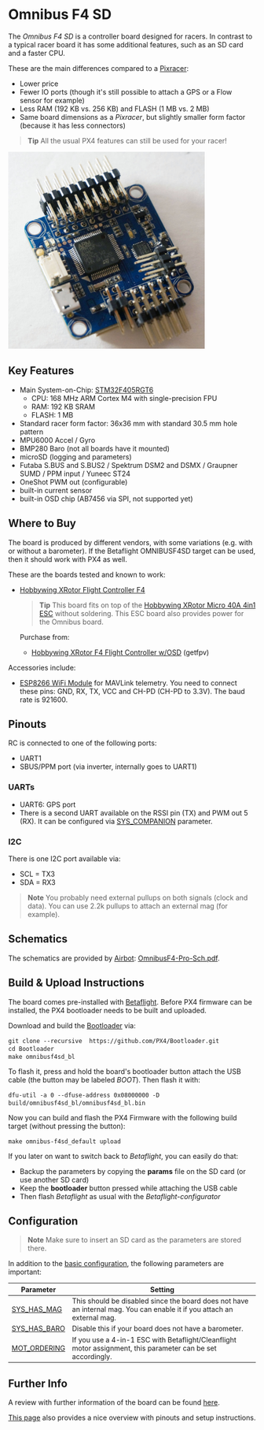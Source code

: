 # Omnibus F4 SD

The *Omnibus F4 SD* is a controller board designed for racers. 
In contrast to a typical racer board it has some additional features, such as an SD card and a faster CPU.

These are the main differences compared to a [Pixracer](../flight_controller/pixracer.md):
- Lower price
- Fewer IO ports (though it's still possible to attach a GPS or a Flow sensor for example)
- Less RAM (192 KB vs. 256 KB) and FLASH (1 MB vs. 2 MB)
- Same board dimensions as a *Pixracer*, but slightly smaller form factor (because it has less connectors)

> **Tip** All the usual PX4 features can still be used for your racer!

<img src="../../assets/flight_controller/omnibus_f4_sd/board.jpg" width="400px" title="Omnibus F4 SD" />


## Key Features

* Main System-on-Chip: [STM32F405RGT6](https://www.st.com/en/microcontrollers/stm32f405rg.html)
  * CPU: 168 MHz ARM Cortex M4 with single-precision FPU
  * RAM: 192 KB SRAM
  * FLASH: 1 MB
* Standard racer form factor: 36x36 mm with standard 30.5 mm hole pattern
* MPU6000 Accel / Gyro
* BMP280 Baro (not all boards have it mounted)
* microSD (logging and parameters)
* Futaba S.BUS and S.BUS2 / Spektrum DSM2 and DSMX / Graupner SUMD / PPM input / Yuneec ST24
* OneShot PWM out (configurable)
* built-in current sensor
* built-in OSD chip (AB7456 via SPI, not supported yet)


## Where to Buy

The board is produced by different vendors, with some variations (e.g. with or without a barometer).
If the Betaflight OMNIBUSF4SD target can be used, then it should work with PX4 as well.

These are the boards tested and known to work:
- [Hobbywing XRotor Flight Controller F4](http://www.hobbywing.com/goods.php?id=590) 
   > **Tip** This board fits on top of the [Hobbywing XRotor Micro 40A 4in1 ESC](http://www.hobbywing.com/goods.php?id=588) without soldering. This ESC board also provides power for the Omnibus board.
   
   Purchase from:
  * [Hobbywing XRotor F4 Flight Controller w/OSD](https://www.getfpv.com/hobbywing-xrotor-f4-flight-controller-w-osd.html) (getfpv)

Accessories include:
* [ESP8266 WiFi Module](../telemetry/esp8266_wifi_module.md) for MAVLink telemetry.
  You need to connect these pins: GND, RX, TX, VCC and CH-PD (CH-PD to 3.3V). The baud rate is 921600.


## Pinouts

RC is connected to one of the following ports:
- UART1
- SBUS/PPM port (via inverter, internally goes to UART1)

### UARTs

- UART6: GPS port
- There is a second UART available on the RSSI pin (TX) and PWM out 5 (RX).
  It can be configured via [SYS_COMPANION](../advanced_config/parameter_reference.md#SYS_COMPANION) parameter.

### I2C

There is one I2C port available via:
- SCL = TX3
- SDA = RX3

> **Note** You probably need external pullups on both signals (clock and data).
> You can use 2.2k pullups to attach an external mag (for example).



## Schematics

The schematics are provided by [Airbot](https://myairbot.com/): [OmnibusF4-Pro-Sch.pdf](http://bit.ly/obf4pro).


## Build & Upload Instructions

The board comes pre-installed with [Betaflight](https://github.com/betaflight/betaflight/wiki). 
Before PX4 firmware can be installed, the PX4 bootloader needs to be built and uploaded.

Download and build the [Bootloader](https://github.com/PX4/Bootloader) via:
```
git clone --recursive  https://github.com/PX4/Bootloader.git
cd Bootloader
make omnibusf4sd_bl
```

To flash it, press and hold the board's bootloader button attach the USB cable (the button may be labeled *BOOT*). 
Then flash it with:
```
dfu-util -a 0 --dfuse-address 0x08000000 -D  build/omnibusf4sd_bl/omnibusf4sd_bl.bin
```

Now you can build and flash the PX4 Firmware with the following build target (without pressing the button):
```
make omnibus-f4sd_default upload
```

If you later on want to switch back to *Betaflight*, you can easily do that:
- Backup the parameters by copying the **params** file on the SD card (or use another SD card)
- Keep the **bootloader** button pressed while attaching the USB cable
- Then flash *Betaflight* as usual with the *Betaflight-configurator*

## Configuration

> **Note** Make sure to insert an SD card as the parameters are stored there.

In addition to the [basic configuration](../config/README.md), the following parameters are important:

Parameter | Setting
--- | ---
[SYS_HAS_MAG](../advanced_config/parameter_reference.md#SYS_HAS_MAG) | This should be disabled since the board does not have an internal mag. You can enable it if you attach an external mag.
[SYS_HAS_BARO](../advanced_config/parameter_reference.md#SYS_HAS_BARO) | Disable this if your board does not have a barometer.
[MOT_ORDERING](../advanced_config/parameter_reference.md#MOT_ORDERING) | If you use a 4-in-1 ESC with Betaflight/Cleanflight motor assignment, this parameter can be set accordingly.

## Further Info

A review with further information of the board can be found [here](https://nathan.vertile.com/blog/2016/10/12/omnibusf4/).

[This page](https://blog.dronetrest.com/omnibus-f4-flight-controller-guide/) also provides a nice overview with pinouts and setup instructions.


